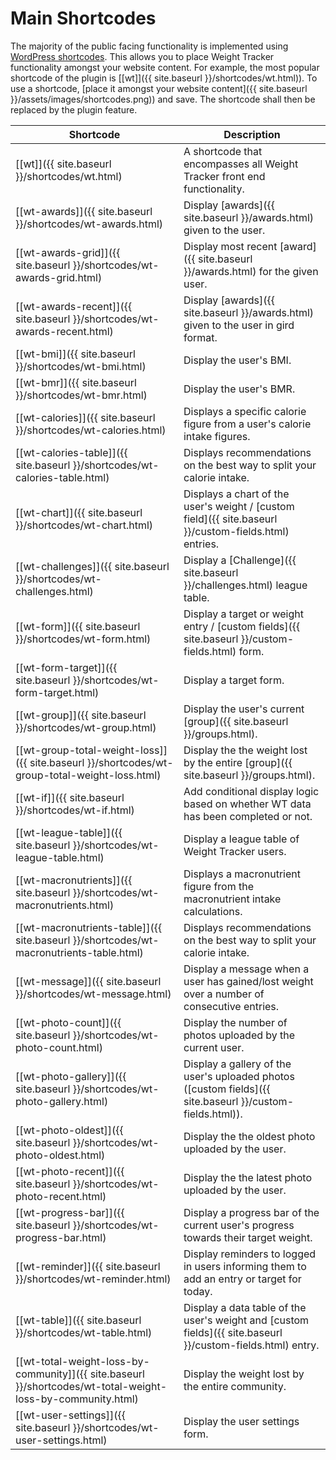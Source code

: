 # Main Shortcodes

The majority of the public facing functionality is implemented using [WordPress shortcodes](https://codex.wordpress.org/Shortcode_API). This allows you to place Weight Tracker functionality amongst your website content. For example, the most popular shortcode of the plugin is [[wt]]({{ site.baseurl }}/shortcodes/wt.html)). To use a shortcode, [place it amongst your website content]({{ site.baseurl }}/assets/images/shortcodes.png)) and save. The shortcode shall then be replaced by the plugin feature. 

|Shortcode|Description|    
|--|--|
|[[wt]]({{ site.baseurl }}/shortcodes/wt.html) |A shortcode that encompasses all Weight Tracker front end functionality.|   
|[[wt-awards]]({{ site.baseurl }}/shortcodes/wt-awards.html)|Display [awards]({{ site.baseurl }}/awards.html) given to the user.
|[[wt-awards-grid]]({{ site.baseurl }}/shortcodes/wt-awards-grid.html)|Display most recent [award]({{ site.baseurl }}/awards.html) for the given user.
|[[wt-awards-recent]]({{ site.baseurl }}/shortcodes/wt-awards-recent.html)|Display [awards]({{ site.baseurl }}/awards.html) given to the user in gird format.
|[[wt-bmi]]({{ site.baseurl }}/shortcodes/wt-bmi.html)|Display the user's BMI.|
|[[wt-bmr]]({{ site.baseurl }}/shortcodes/wt-bmr.html)|Display the user's BMR.|
|[[wt-calories]]({{ site.baseurl }}/shortcodes/wt-calories.html)|Displays a specific calorie figure from a user's calorie intake figures.|
|[[wt-calories-table]]({{ site.baseurl }}/shortcodes/wt-calories-table.html)|Displays recommendations on the best way to split your calorie intake.|
|[[wt-chart]]({{ site.baseurl }}/shortcodes/wt-chart.html)|Displays a chart of the user's weight / [custom field]({{ site.baseurl }}/custom-fields.html) entries.|
|[[wt-challenges]]({{ site.baseurl }}/shortcodes/wt-challenges.html)|Display a [Challenge]({{ site.baseurl }}/challenges.html) league table.|
|[[wt-form]]({{ site.baseurl }}/shortcodes/wt-form.html)|Display a target or weight entry / [custom fields]({{ site.baseurl }}/custom-fields.html) form.|
|[[wt-form-target]]({{ site.baseurl }}/shortcodes/wt-form-target.html)|Display a target form.|
|[[wt-group]]({{ site.baseurl }}/shortcodes/wt-group.html)|Display the user's current [group]({{ site.baseurl }}/groups.html).
|[[wt-group-total-weight-loss]]({{ site.baseurl }}/shortcodes/wt-group-total-weight-loss.html)|Display the the weight lost by the entire [group]({{ site.baseurl }}/groups.html).
|[[wt-if]]({{ site.baseurl }}/shortcodes/wt-if.html)|Add conditional display logic based on whether WT data has been completed or not.|
|[[wt-league-table]]({{ site.baseurl }}/shortcodes/wt-league-table.html)|Display a league table of Weight Tracker users.|
|[[wt-macronutrients]]({{ site.baseurl }}/shortcodes/wt-macronutrients.html)|Displays a macronutrient figure from the macronutrient intake calculations.|
|[[wt-macronutrients-table]]({{ site.baseurl }}/shortcodes/wt-macronutrients-table.html)|Displays recommendations on the best way to split your calorie intake.|
|[[wt-message]]({{ site.baseurl }}/shortcodes/wt-message.html)|Display a message when a user has gained/lost weight over a number of consecutive entries.|
|[[wt-photo-count]]({{ site.baseurl }}/shortcodes/wt-photo-count.html)|Display the number of photos uploaded by the current user.|
|[[wt-photo-gallery]]({{ site.baseurl }}/shortcodes/wt-photo-gallery.html)|Display a gallery of the user's uploaded photos ([custom fields]({{ site.baseurl }}/custom-fields.html)).
|[[wt-photo-oldest]]({{ site.baseurl }}/shortcodes/wt-photo-oldest.html)|Display the the oldest photo uploaded by the user.|
|[[wt-photo-recent]]({{ site.baseurl }}/shortcodes/wt-photo-recent.html)|Display the the latest photo uploaded by the user.|
|[[wt-progress-bar]]({{ site.baseurl }}/shortcodes/wt-progress-bar.html)|Display a progress bar of the current user's progress towards their target weight.|
|[[wt-reminder]]({{ site.baseurl }}/shortcodes/wt-reminder.html)|Display reminders to logged in users informing them to add an entry or target for today.|
|[[wt-table]]({{ site.baseurl }}/shortcodes/wt-table.html)|Display a data table of the user's weight and [custom fields]({{ site.baseurl }}/custom-fields.html) entry.|
|[[wt-total-weight-loss-by-community]]({{ site.baseurl }}/shortcodes/wt-total-weight-loss-by-community.html)|Display the weight lost by the entire community.|
|[[wt-user-settings]]({{ site.baseurl }}/shortcodes/wt-user-settings.html)|Display the user settings form.|